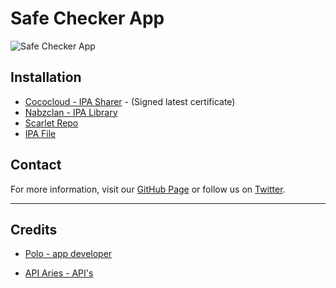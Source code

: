 # Safe Checker App

![Safe Checker App](https://nabzclan-reborn.github.io/safe-check-app/icon-safeappchecker-nabzclan-vip.png)

## Installation

- [Cococloud - IPA Sharer](https://ipasharer.cococloud-signing.online/CWqA1aHlJYGLTI8) - (Signed latest certificate)
- [Nabzclan - IPA Library](https://apps.nabzclan.vip/apps/safe-checker-app)
- [Scarlet Repo](https://nabzclan-reborn.github.io/safe-check-app/repos/scarlet.json)
- [IPA File](https://github.com/nabzclan-reborn/safe-check-app/releases/)

## Contact

For more information, visit our [GitHub Page](https://github.com/nabzclan-reborn/safe-check-app) or follow us on [Twitter](https://x.com/nabzclan_reborn).

---

## Credits

- [Polo - app developer](https://nabzclan.vip/@polo/)

- [API Aries - API's](https://docs.api-aries.online)
